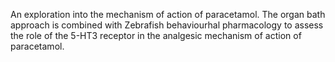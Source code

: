 An exploration into the mechanism of action of paracetamol. The organ bath approach is combined with Zebrafish behaviourhal pharmacology to assess the role of the 5-HT3 receptor in the analgesic mechanism of action of paracetamol.
